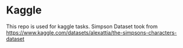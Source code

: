 # Kaggle
This repo is used for kaggle tasks.
Simpson Dataset took from https://www.kaggle.com/datasets/alexattia/the-simpsons-characters-dataset
